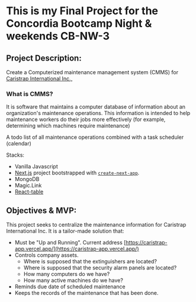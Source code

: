 # This is my Final Project for the Concordia Bootcamp Night & weekends CB-NW-3

## Project Description:

Create a Computerized maintenance management system (CMMS) for [Caristrap International Inc.,](http://caristrap.com/)

### What is CMMS?

It is software that maintains a computer database of information about an organization's maintenance operations. This information is intended to help maintenance workers do their jobs more effectively (for example, determining which machines require maintenance)

A todo list of all maintenance operations combined with a task scheduler (calendar)

Stacks:

- Vanilla Javascript
- [Next.js](https://nextjs.org/) project bootstrapped with [`create-next-app`](https://github.com/vercel/next.js/tree/canary/packages/create-next-app).
- MongoDB
- Magic.Link
- [React-table](https://react-table.tanstack.com/)

## Objectives & MVP:

This project seeks to centralize the maintenance information for Caristrap International Inc. It is a tailor-made solution that:

- Must be "Up and Running". Current address [https://caristrap-app.vercel.app/](https://caristrap-app.vercel.app/)
- Controls company assets.
  - Where is supposed that the extinguishers are located?
  - Where is supposed that the security alarm panels are located?
  - How many computers do we have?
  - How many active machines do we have?
- Reminds due date of scheduled maintenance
- Keeps the records of the maintenance that has been done.
